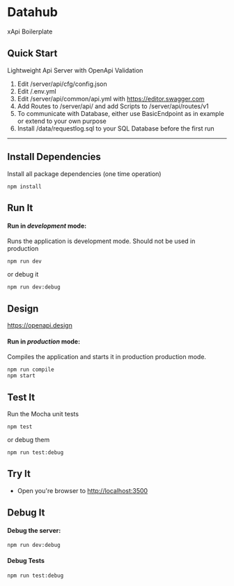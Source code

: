 # Datahub

xApi Boilerplate

## Quick Start

Lightweight Api Server with OpenApi Validation

1. Edit /server/api/cfg/config.json
2. Edit /.env.yml
3. Edit /server/api/common/api.yml with https://editor.swagger.com
4. Add Routes to /server/api/ and add Scripts to /server/api/routes/v1
5. To communicate with Database, either use BasicEndpoint as in example or extend to your own purpose
6. Install /data/requestlog.sql to your SQL Database before the first run


---

## Install Dependencies

Install all package dependencies (one time operation)

```shell
npm install
```

## Run It
#### Run in *development* mode:
Runs the application is development mode. Should not be used in production

```shell
npm run dev
```

or debug it

```shell
npm run dev:debug
```

## Design
https://openapi.design

#### Run in *production* mode:

Compiles the application and starts it in production production mode.

```shell
npm run compile
npm start
```

## Test It

Run the Mocha unit tests

```shell
npm test
```

or debug them

```shell
npm run test:debug
```

## Try It
* Open you're browser to [http://localhost:3500](http://localhost:3500)


## Debug It

#### Debug the server:

```
npm run dev:debug
```

#### Debug Tests

```
npm run test:debug
```